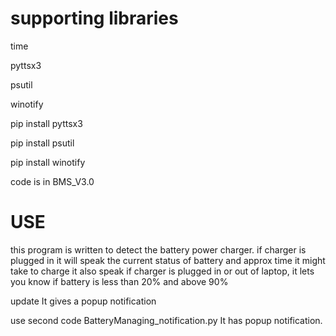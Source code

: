  # supporting libraries
 
  time 

  pyttsx3

  psutil
  
  winotify
  
pip install pyttsx3

pip install psutil

pip install winotify

code is in BMS_V3.0

# USE

this program is written to detect the battery power charger. if charger is plugged in it will speak the current status of battery and approx time it might take to charge
it also speak if charger is plugged in or out of laptop, it lets you know if battery is less than 20% and above 90%

update It gives a popup notification

use second code BatteryManaging_notification.py It has popup notification.
